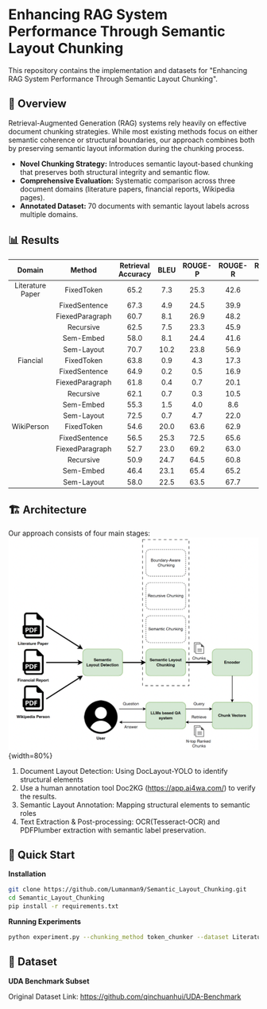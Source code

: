 # Enhancing RAG System Performance Through Semantic Layout Chunking
This repository contains the implementation and datasets for "Enhancing RAG System Performance Through Semantic Layout Chunking".

## 🎯 Overview
Retrieval-Augmented Generation (RAG) systems rely heavily on effective document chunking strategies. While most existing methods focus on either semantic coherence or structural boundaries, our approach combines both by preserving semantic layout information during the chunking process.

- **Novel Chunking Strategy:** Introduces semantic layout-based chunking that preserves both structural integrity and semantic flow.
- **Comprehensive Evaluation:** Systematic comparison across three document domains (literature papers, financial reports, Wikipedia pages).
- **Annotated Dataset:** 70 documents with semantic layout labels across multiple domains.

## 📊 Results
|      Domain      | Method | Retrieval Accuracy | BLEU | ROUGE-P | ROUGE-R | ROUGE-F1 |
|:----------------:|:------:|:------------------:|:----:|:-------:|:-------:|:--------:|
| Literature Paper | FixedToken |        65.2        | 7.3  |  25.3   |  42.6   |   27.2   |
|                  | FixedSentence |        67.3        | 4.9  |  24.5   |  39.9   |   24.1   |
|                  | FiexedParagraph |        60.7        | 8.1  |  26.9   |  48.2   |   29.0   |
|                  | Recursive |        62.5        | 7.5  |  23.3   |  45.9   |   25.3   |
|                  | Sem-Embed |        58.0        | 8.1  |  24.4   |  41.6   |   26.8   |
|                  | Sem-Layout |        70.7        | 10.2 |  23.8   |  56.9   |   28.6   |
|     Fiancial     | FixedToken |        63.8        | 0.9  |   4.3   |  17.3   |   3.5    |
|                  | FixedSentence |        64.9        | 0.2  |   0.5   |  16.9   |   0.9    |
|                  | FiexedParagraph |        61.8        | 0.4  |   0.7   |  20.1   |   1.4    |
|                  | Recursive |        62.1        | 0.7  |   0.3   |  10.5   |   0.7    |
|                  | Sem-Embed |        55.3        | 1.5  |   4.0   |   8.6   |   2.9    |
|                  | Sem-Layout |        72.5        | 0.7  |   4.7   |  22.0   |   5.4    |
|    WikiPerson    | FixedToken |        54.6        | 20.0 |  63.6   |  62.9   |   57.0   |
|                  | FixedSentence |        56.5        | 25.3 |  72.5   |  65.6   |   64.0   |
|                  | FiexedParagraph |        52.7        | 23.0 |  69.2   |  63.0   |   60.4   |
|                  | Recursive |        50.9        | 24.7 |  64.5   |  60.8   |   55.7   |
|                  | Sem-Embed |        46.4        | 23.1 |  65.4   |  65.2   |   60.9   |
|                  | Sem-Layout |        58.0        | 22.5 |  63.5   |  67.7   |   62.7   |

## 🏗️ Architecture
Our approach consists of four main stages:
![Overview](scr/ExperimentOverview.png){width=80%}

1. Document Layout Detection: Using DocLayout-YOLO to identify structural elements
2. Use a human annotation tool Doc2KG (https://app.ai4wa.com/) to verify the results.
3. Semantic Layout Annotation: Mapping structural elements to semantic roles
4. Text Extraction & Post-processing: OCR(Tesseract-OCR) and PDFPlumber extraction with semantic label preservation.


## 🚀 Quick Start
**Installation**
```bash
git clone https://github.com/Lumanman9/Semantic_Layout_Chunking.git
cd Semantic_Layout_Chunking
pip install -r requirements.txt
```
**Running Experiments**
```bash
python experiment.py --chunking_method token_chunker --dataset Literature_Paper --length 500

```

## 📁 Dataset

**UDA Benchmark Subset** 

Original Dataset Link: https://github.com/qinchuanhui/UDA-Benchmark




